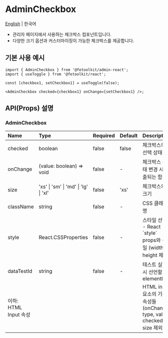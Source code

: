 # AdminCheckbox

[English](../en/component_checkbox.md) | 한국어

- 관리자 페이지에서 사용하는 체크박스 컴포넌트입니다.
- 다양한 크기 옵션과 커스터마이징이 가능한 체크박스를 제공합니다.

## 기본 사용 예시

```tsx
import { AdminCheckbox } from '@fetoolkit/admin-react';
import { useToggle } from '@fetoolkit/react';

const [checkbox1, setCheckbox1] = useToggle(false);

<AdminCheckbox checked={checkbox1} onChange={setCheckbox1} />;
```

## API(Props) 설명

### AdminCheckbox

| Name                  | Type                                 | Required | Default | Description                                                               |
| :-------------------- | :----------------------------------- | :------- | :------ | :------------------------------------------------------------------------ |
| checked               | boolean                              | false    | false   | 체크박스의 선택 상태                                                      |
| onChange              | (value: boolean) => void             | false    | -       | 체크박스 상태 변경 시 호출되는 함수                                       |
| size                  | 'xs' \| 'sm' \| 'md' \| 'lg' \| 'xl' | false    | 'xs'    | 체크박스의 크기                                                           |
| className             | string                               | false    | -       | CSS 클래스명                                                              |
| style                 | React.CSSProperties                  | false    | -       | 스타일 선언 <br> - React \`style\` props와 동일 (width, height 제외)      |
| dataTestId            | string                               | false    | -       | 테스트 실행 시 선언할 elementId                                           |
| 이하: HTML Input 속성 |                                      |          |         | HTML input 요소의 기본 속성들 (onChange, type, value, checked, size 제외) |
